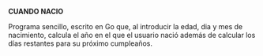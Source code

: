 **CUANDO NACIO**

Programa sencillo, escrito en Go que, al introducir la edad, dia y mes de nacimiento, calcula el año en el que 
el usuario nació además de calcular los días restantes para su próximo cumpleaños.

